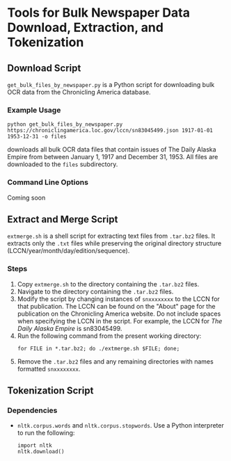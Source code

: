 # Tools for Bulk Newspaper Data Download, Extraction, and Tokenization

## Download Script
`get_bulk_files_by_newspaper.py` is a Python script for downloading bulk OCR data from the Chronicling America database. 

### Example Usage
```
python get_bulk_files_by_newspaper.py https://chroniclingamerica.loc.gov/lccn/sn83045499.json 1917-01-01 1953-12-31 -o files
```
downloads all bulk OCR data files that contain issues of The Daily Alaska Empire from between January 1, 1917 and December 31, 1953. All files are downloaded to the `files` subdirectory. 

### Command Line Options
Coming soon

## Extract and Merge Script
`extmerge.sh` is a shell script for extracting text files from `.tar.bz2` files. It extracts only the `.txt` files while preserving the original directory structure (LCCN/year/month/day/edition/sequence).

### Steps
1. Copy `extmerge.sh` to the directory containing the `.tar.bz2` files.
2. Navigate to the directory containing the `.tar.bz2` files.
3. Modify the script by changing instances of `snxxxxxxxx` to the LCCN for that publication. The LCCN can be found on the "About" page for the publication on the Chronicling America website. Do not include spaces when specifying the LCCN in the script. For example, the LCCN for *The Daily Alaska Empire* is sn83045499. 
4. Run the following command from the present working directory:
    ```
    for FILE in *.tar.bz2; do ./extmerge.sh $FILE; done;
    ```
5. Remove the `.tar.bz2` files and any remaining directories with names formatted `snxxxxxxxx`.

## Tokenization Script
### Dependencies
* `nltk.corpus.words` and `nltk.corpus.stopwords`. Use a Python interpreter to run the following: 
    ```
    import nltk
    nltk.download()
    ```